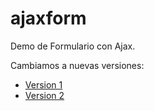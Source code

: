ajaxform
========

Demo de Formulario con Ajax.

Cambiamos a nuevas versiones:

- [Version 1](http://gildusnetworks.com/demo/)
- [Version 2](http://gildusnetworks.com/demo/)

